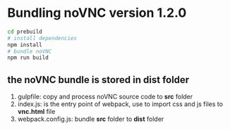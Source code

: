 # Bundling noVNC version 1.2.0

```sh
cd prebuild
# install dependencies
npm install
# bundle noVNC
npm run build
```

## the noVNC bundle is stored in **dist** folder

1. gulpfile: copy and process noVNC source code to **src** folder
2. index.js: is the entry point of webpack, use to import css and js files to **vnc.html** file
3. webpack.config.js: bundle **src** folder to **dist** folder